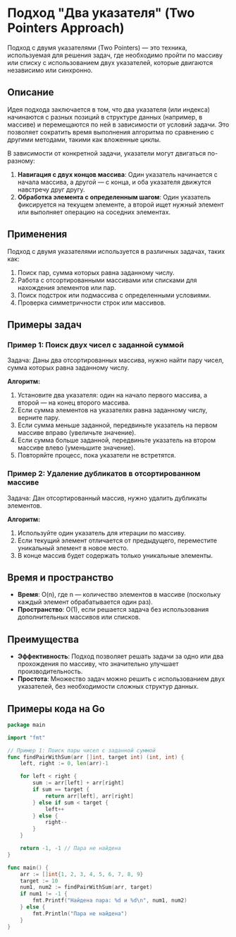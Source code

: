 # Подход "Два указателя" (Two Pointers Approach)

Подход с двумя указателями (Two Pointers) — это техника, используемая для решения задач, где необходимо пройти по массиву или списку с использованием двух указателей, которые двигаются независимо или синхронно.

## Описание

Идея подхода заключается в том, что два указателя (или индекса) начинаются с разных позиций в структуре данных (например, в массиве) и перемещаются по ней в зависимости от условий задачи. Это позволяет сократить время выполнения алгоритма по сравнению с другими методами, такими как вложенные циклы.

В зависимости от конкретной задачи, указатели могут двигаться по-разному:
1. **Навигация с двух концов массива**: Один указатель начинается с начала массива, а другой — с конца, и оба указателя движутся навстречу друг другу.
2. **Обработка элемента с определенным шагом**: Один указатель фиксируется на текущем элементе, а второй ищет нужный элемент или выполняет операцию на соседних элементах.

## Применения

Подход с двумя указателями используется в различных задачах, таких как:
1. Поиск пар, сумма которых равна заданному числу.
2. Работа с отсортированными массивами или списками для нахождения элементов или пар.
3. Поиск подстрок или подмассива с определенными условиями.
4. Проверка симметричности строк или массивов.

## Примеры задач

### Пример 1: Поиск двух чисел с заданной суммой
Задача: Даны два отсортированных массива, нужно найти пару чисел, сумма которых равна заданному числу.

**Алгоритм:**
1. Установите два указателя: один на начало первого массива, а второй — на конец второго массива.
2. Если сумма элементов на указателях равна заданному числу, верните пару.
3. Если сумма меньше заданной, передвиньте указатель на первом массиве вправо (увеличьте значение).
4. Если сумма больше заданной, передвиньте указатель на втором массиве влево (уменьшите значение).
5. Повторяйте процесс, пока указатели не встретятся.

### Пример 2: Удаление дубликатов в отсортированном массиве
Задача: Дан отсортированный массив, нужно удалить дубликаты элементов.

**Алгоритм:**
1. Используйте один указатель для итерации по массиву.
2. Если текущий элемент отличается от предыдущего, переместите уникальный элемент в новое место.
3. В конце массив будет содержать только уникальные элементы.

## Время и пространство
- **Время**: O(n), где n — количество элементов в массиве (поскольку каждый элемент обрабатывается один раз).
- **Пространство**: O(1), если решается задача без использования дополнительных массивов или списков.

## Преимущества

- **Эффективность**: Подход позволяет решать задачи за одно или два прохождения по массиву, что значительно улучшает производительность.
- **Простота**: Множество задач можно решить с использованием двух указателей, без необходимости сложных структур данных.

## Примеры кода на Go

```go
package main

import "fmt"

// Пример 1: Поиск пары чисел с заданной суммой
func findPairWithSum(arr []int, target int) (int, int) {
	left, right := 0, len(arr)-1

	for left < right {
		sum := arr[left] + arr[right]
		if sum == target {
			return arr[left], arr[right]
		} else if sum < target {
			left++
		} else {
			right--
		}
	}

	return -1, -1 // Пара не найдена
}

func main() {
	arr := []int{1, 2, 3, 4, 5, 6, 7, 8, 9}
	target := 10
	num1, num2 := findPairWithSum(arr, target)
	if num1 != -1 {
		fmt.Printf("Найдена пара: %d и %d\n", num1, num2)
	} else {
		fmt.Println("Пара не найдена")
	}
}
